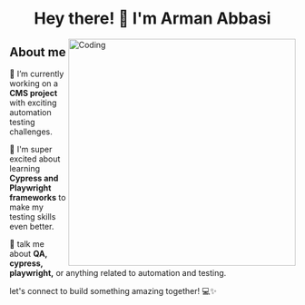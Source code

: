 <h1 align="center">Hey there! 👋 I'm Arman Abbasi</h1>
<img align="right" alt="Coding" width="400" src="https://media.licdn.com/dms/image/C4E22AQGoRVjlYSPWCg/feedshare-shrink_2048_1536/0/1594642695270?e=1701907200&v=beta&t=5QLj39TlUAv3RDbYjNEu2gxEVrwQ4wgOf95ECBnZLVU">

## About me

🔭 I’m currently working on a **CMS project** with exciting automation testing challenges.

🌱 I'm super excited about learning **Cypress and Playwright frameworks** to make my testing skills even better.

💬 talk me about **QA, cypress, playwright,** or anything related to automation and testing.

let's connect to build something amazing together! 💻✨
